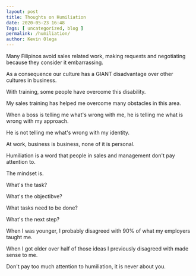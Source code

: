 ```yaml
--- 
layout: post 
title: Thoughts on Humiliation
date: 2020-05-23 16:48
Tags: [ uncategorized, blog ]
permalink: /humiliation/ 
author: Kevin Olega 
--- 
```

Many Filipinos avoid sales related work, making requests and negotiating because they consider it embarrassing.

As a consequence our culture has a GIANT disadvantage over other cultures in business.

With training, some people have overcome this disability.

My sales training has helped me overcome many obstacles in this area.

When a boss is telling me what's wrong with me, he is telling me what is wrong with my approach.

He is not telling me what's wrong with my identity.

At work, business is business, none of it is personal.

Humiliation is a word that people in sales and management don't pay attention to.

The mindset is.

What's the task?

What's the objectibve?

What tasks need to be done?

What's the next step?

When I was younger, I probably disagreed with 90% of what my employers taught me.

When I got older over half of those ideas I previously disagreed with made sense to me.

Don't pay too much attention to humiliation, it is never about you.